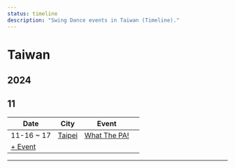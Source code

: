```yaml
---
status: timeline
description: "Swing Dance events in Taiwan (Timeline)."
---
```


# Taiwan

## 2024

## 11

| Date | City | Event | |
| --- | --- | --- | --- |
| 11-16 ~ 17 | [Taipei](by_city.md#taipei) | [What The PA!](what-the-pa-2024.md) |  |
| [+ Event](https://github.com/swingdance/events/issues/new?assignees=&labels=add+event&projects=&template=02-add_entity.yml&title=%5B2024%2Fzh_TW%5D%20%3CName%3E&region=zh_TW&province=&city=&org_id=&date_starts=2024-11-&date_ends=2024-11-)

---

